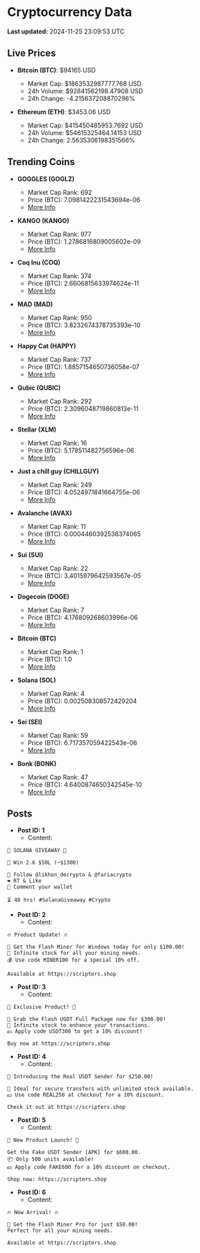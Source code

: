 # Cryptocurrency Data

**Last updated:** 2024-11-25 23:09:53 UTC

## Live Prices
- **Bitcoin (BTC)**: $94165 USD
  - Market Cap: $1863532987777.768 USD
  - 24h Volume: $92841562198.47908 USD
  - 24h Change: -4.215637208870296%

- **Ethereum (ETH)**: $3453.06 USD
  - Market Cap: $415450485953.7692 USD
  - 24h Volume: $54615325464.14153 USD
  - 24h Change: 2.5635306198351566%

## Trending Coins
- **GOGGLES (GOGLZ)**
  - Market Cap Rank: 692
  - Price (BTC): 7.0981422231543694e-06
  - [More Info](https://www.coingecko.com/en/coins/goggles)

- **KANGO (KANGO)**
  - Market Cap Rank: 977
  - Price (BTC): 1.2786816809005602e-09
  - [More Info](https://www.coingecko.com/en/coins/kango)

- **Coq Inu (COQ)**
  - Market Cap Rank: 374
  - Price (BTC): 2.6606815633974624e-11
  - [More Info](https://www.coingecko.com/en/coins/coq-inu)

- **MAD (MAD)**
  - Market Cap Rank: 950
  - Price (BTC): 3.8232674378735393e-10
  - [More Info](https://www.coingecko.com/en/coins/mad-2)

- **Happy Cat (HAPPY)**
  - Market Cap Rank: 737
  - Price (BTC): 1.8857154650736058e-07
  - [More Info](https://www.coingecko.com/en/coins/happycat)

- **Qubic (QUBIC)**
  - Market Cap Rank: 292
  - Price (BTC): 2.3096048719860813e-11
  - [More Info](https://www.coingecko.com/en/coins/qubic)

- **Stellar (XLM)**
  - Market Cap Rank: 16
  - Price (BTC): 5.178511482756596e-06
  - [More Info](https://www.coingecko.com/en/coins/stellar)

- **Just a chill guy (CHILLGUY)**
  - Market Cap Rank: 249
  - Price (BTC): 4.0524971841664755e-06
  - [More Info](https://www.coingecko.com/en/coins/just-a-chill-guy)

- **Avalanche (AVAX)**
  - Market Cap Rank: 11
  - Price (BTC): 0.0004460392536374065
  - [More Info](https://www.coingecko.com/en/coins/avalanche)

- **Sui (SUI)**
  - Market Cap Rank: 22
  - Price (BTC): 3.4015979642593567e-05
  - [More Info](https://www.coingecko.com/en/coins/sui)

- **Dogecoin (DOGE)**
  - Market Cap Rank: 7
  - Price (BTC): 4.176809268603996e-06
  - [More Info](https://www.coingecko.com/en/coins/dogecoin)

- **Bitcoin (BTC)**
  - Market Cap Rank: 1
  - Price (BTC): 1.0
  - [More Info](https://www.coingecko.com/en/coins/bitcoin)

- **Solana (SOL)**
  - Market Cap Rank: 4
  - Price (BTC): 0.002508308572429204
  - [More Info](https://www.coingecko.com/en/coins/solana)

- **Sei (SEI)**
  - Market Cap Rank: 59
  - Price (BTC): 6.717357059422543e-06
  - [More Info](https://www.coingecko.com/en/coins/sei)

- **Bonk (BONK)**
  - Market Cap Rank: 47
  - Price (BTC): 4.6400874650342545e-10
  - [More Info](https://www.coingecko.com/en/coins/bonk)

## Posts
- **Post ID: 1**
  - Content:
```
🚀 SOLANA GIVEAWAY 🚀

🎁 Win 2.6 $SOL (~$1300)

🤝 Follow @likhon_decrypto & @fariacrypto
❤️ RT & Like
💬 Comment your wallet

⏳ 48 hrs! #SolanaGiveaway #Crypto
```

- **Post ID: 2**
  - Content:
```
🔥 Product Update! 🔥

🚀 Get the Flash Miner for Windows today for only $100.00!
🔋 Infinite stock for all your mining needs.
💰 Use code MINER100 for a special 10% off.

Available at https://scripters.shop
```

- **Post ID: 3**
  - Content:
```
🎁 Exclusive Product! 🎁

💸 Grab the Flash USDT Full Package now for $300.00!
🎉 Infinite stock to enhance your transactions.
💵 Apply code USDT300 to get a 10% discount!

Buy now at https://scripters.shop
```

- **Post ID: 4**
  - Content:
```
💎 Introducing the Real USDT Sender for $250.00!

💼 Ideal for secure transfers with unlimited stock available.
💵 Use code REAL250 at checkout for a 10% discount.

Check it out at https://scripters.shop
```

- **Post ID: 5**
  - Content:
```
🚀 New Product Launch! 🚀

Get the Fake USDT Sender [APK] for $600.00.
📦 Only 500 units available!
💵 Apply code FAKE600 for a 10% discount on checkout.

Shop now: https://scripters.shop
```

- **Post ID: 6**
  - Content:
```
🔥 New Arrival! 🔥

💸 Get the Flash Miner Pro for just $50.00!
Perfect for all your mining needs.

Available at https://scripters.shop
```

